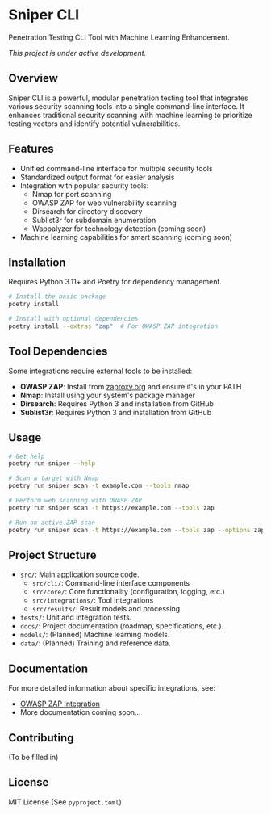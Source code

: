 # Sniper CLI

Penetration Testing CLI Tool with Machine Learning Enhancement.

*This project is under active development.*

## Overview

Sniper CLI is a powerful, modular penetration testing tool that integrates various security scanning tools into a single command-line interface. It enhances traditional security scanning with machine learning to prioritize testing vectors and identify potential vulnerabilities.

## Features

- Unified command-line interface for multiple security tools
- Standardized output format for easier analysis
- Integration with popular security tools:
  - Nmap for port scanning
  - OWASP ZAP for web vulnerability scanning
  - Dirsearch for directory discovery
  - Sublist3r for subdomain enumeration
  - Wappalyzer for technology detection (coming soon)
- Machine learning capabilities for smart scanning (coming soon)

## Installation

Requires Python 3.11+ and Poetry for dependency management.

```bash
# Install the basic package
poetry install

# Install with optional dependencies
poetry install --extras "zap"  # For OWASP ZAP integration
```

## Tool Dependencies

Some integrations require external tools to be installed:

- **OWASP ZAP**: Install from [zaproxy.org](https://www.zaproxy.org/download/) and ensure it's in your PATH
- **Nmap**: Install using your system's package manager
- **Dirsearch**: Requires Python 3 and installation from GitHub
- **Sublist3r**: Requires Python 3 and installation from GitHub

## Usage

```bash
# Get help
poetry run sniper --help

# Scan a target with Nmap
poetry run sniper scan -t example.com --tools nmap

# Perform web scanning with OWASP ZAP
poetry run sniper scan -t https://example.com --tools zap

# Run an active ZAP scan
poetry run sniper scan -t https://example.com --tools zap --options zap:scan_type=active
```

## Project Structure

-   `src/`: Main application source code.
    - `src/cli/`: Command-line interface components
    - `src/core/`: Core functionality (configuration, logging, etc.)
    - `src/integrations/`: Tool integrations
    - `src/results/`: Result models and processing
-   `tests/`: Unit and integration tests.
-   `docs/`: Project documentation (roadmap, specifications, etc.).
-   `models/`: (Planned) Machine learning models.
-   `data/`: (Planned) Training and reference data.

## Documentation

For more detailed information about specific integrations, see:

- [OWASP ZAP Integration](docs/integrations/owasp_zap.md)
- More documentation coming soon...

## Contributing

(To be filled in)

## License

MIT License (See `pyproject.toml`) 